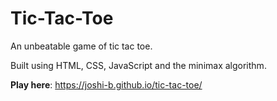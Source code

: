 # Tic-Tac-Toe
An unbeatable game of tic tac toe.

Built using HTML, CSS, JavaScript and the minimax algorithm.

**Play here**: https://joshi-b.github.io/tic-tac-toe/
